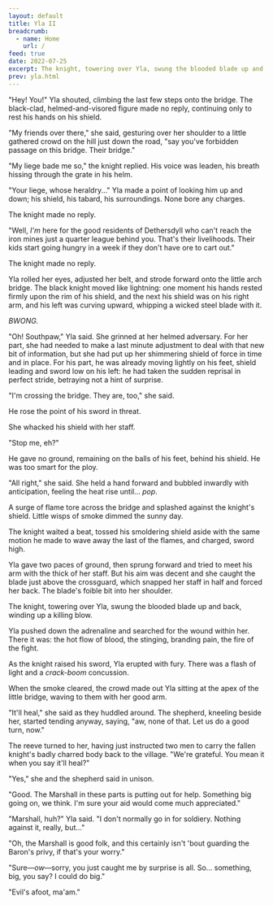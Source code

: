```yaml
---
layout: default
title: Yla II
breadcrumb:
  - name: Home
    url: /
feed: true
date: 2022-07-25
excerpt: The knight, towering over Yla, swung the blooded blade up and back, winding up a killing blow.
prev: yla.html
---
```



"Hey! You!" Yla shouted, climbing the last few steps onto the bridge. The black-clad, helmed-and-visored figure made no reply, continuing only to rest his hands on his shield.

"My friends over there," she said, gesturing over her shoulder to a little gathered crowd on the hill just down the road, "say you've forbidden passage on this bridge. Their bridge."

"My liege bade me so," the knight replied. His voice was leaden, his breath hissing through the grate in his helm.

"Your liege, whose heraldry..." Yla made a point of looking him up and down; his shield, his tabard, his surroundings. None bore any charges.

The knight made no reply.

"Well, _I'm_ here for the good residents of Dethersdyll who can't reach the iron mines just a quarter league behind you. That's their livelihoods. Their kids start going hungry in a week if they don't have ore to cart out."

The knight made no reply.

Yla rolled her eyes, adjusted her belt, and strode forward onto the little arch bridge. The black knight moved like lightning: one moment his hands rested firmly upon the rim of his shield, and the next his shield was on his right arm, and his left was curving upward, whipping a wicked steel blade with it.

*BWONG.*

"Oh! Southpaw," Yla said. She grinned at her helmed adversary. For her part, she had needed to make a last minute adjustment to deal with that new bit of information, but she had put up her shimmering shield of force in time and in place. For his part, he was already moving lightly on his feet, shield leading and sword low on his left: he had taken the sudden reprisal in perfect stride, betraying not a hint of surprise.

"I'm crossing the bridge. They are, too," she said.

He rose the point of his sword in threat.

She whacked his shield with her staff.

"Stop me, eh?"

He gave no ground, remaining on the balls of his feet, behind his shield. He was too smart for the ploy.

"All right," she said. She held a hand forward and bubbled inwardly with anticipation, feeling the heat rise until... *pop*.

A surge of flame tore across the bridge and splashed against the knight's shield. Little wisps of smoke dimmed the sunny day.

The knight waited a beat, tossed his smoldering shield aside with the same motion he made to wave away the last of the flames, and charged, sword high.

Yla gave two paces of ground, then sprung forward and tried to meet his arm with the thick of her staff. But his aim was decent and she caught the blade just above the crossguard, which snapped her staff in half and forced her back. The blade's foible bit into her shoulder.

The knight, towering over Yla, swung the blooded blade up and back, winding up a killing blow.

Yla pushed down the adrenaline and searched for the wound within her. There it was: the hot flow of blood, the stinging, branding pain, the fire of the fight.

As the knight raised his sword, Yla erupted with fury. There was a flash of light and a *crack-boom* concussion.

When the smoke cleared, the crowd made out Yla sitting at the apex of the little bridge, waving to them with her good arm.

"It'll heal," she said as they huddled around. The shepherd, kneeling beside her, started tending anyway, saying, "aw, none of that. Let us do a good turn, now."

The reeve turned to her, having just instructed two men to carry the fallen knight's badly charred body back to the village. "We're grateful. You mean it when you say it'll heal?"

"Yes," she and the shepherd said in unison.

"Good. The Marshall in these parts is putting out for help. Something big going on, we think. I'm sure your aid would come much appreciated."

"Marshall, huh?" Yla said. "I don't normally go in for soldiery. Nothing against it, really, but..."

"Oh, the Marshall is good folk, and this certainly isn't 'bout guarding the Baron's privy, if that's your worry."

"Sure—*ow*—sorry, you just caught me by surprise is all. So... something, big, you say? I could do big."

"Evil's afoot, ma'am."